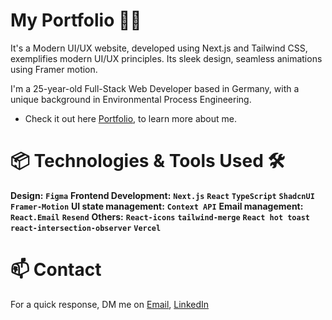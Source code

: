 # My Portfolio 👋🏼

It's a Modern UI/UX website, developed using Next.js and Tailwind CSS, exemplifies modern UI/UX principles. Its sleek design, seamless animations using Framer motion.

I'm a 25-year-old Full-Stack Web Developer based in Germany, with a unique background in Environmental Process Engineering.

- Check it out here [Portfolio](https://www.walidka-portfolio.com/), to learn more about me.

# 📦 Technologies & Tools Used 🛠️

**Design:** **`Figma`**
**Frontend Development:** **`Next.js`** **`React`** **`TypeScript`** **`ShadcnUI`** **`Framer-Motion`**
**UI state management:** **`Context API`**
**Email management:** **`React.Email`** **`Resend`**
**Others:** **`React-icons`** **`tailwind-merge`** **`React hot toast`** **`react-intersection-observer`** **`Vercel`**

# 📫 Contact

For a quick response, DM me on [Email](mailto:kouiderayadwalid@gmail.com), [LinkedIn](https://www.linkedin.com/in/walid-kouider-ayad)
